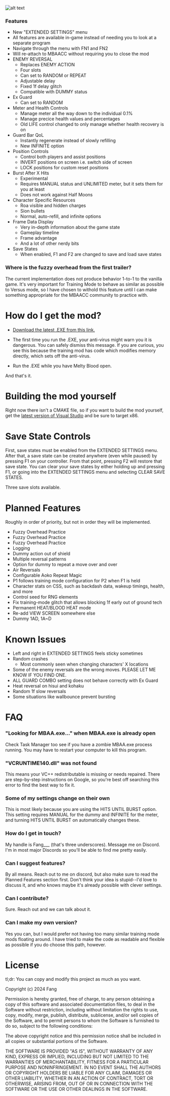 ![alt text](https://github.com/fangdreth/MBAACC-Extended-Training-Mode/blob/main/Images/Github%20Image.png?raw=true)

### Features

+ New "EXTENDED SETTINGS" menu
+ All features are available in-game instead of needing you to look at a separate program
+ Navigate through the menu with FN1 and FN2
+ Will re-attach to MBAACC without requiring you to close the mod
+ ENEMY REVERSAL
	+ Replaces ENEMY ACTION
	+ Four slots
	+ Can set to RANDOM or REPEAT
	+ Adjustable delay
	+ Fixed 1f delay glitch
	+ Compatible with DUMMY status
+ Ex Guard
	+ Can set to RANDOM
+ Meter and Health Controls
	+ Manage meter all the way down to the individual 0.1%
	+ Manage precice health values and percentages
	+ Old LIFE control changed to only manage whether health recovery is on
+ Guard Bar QoL
	+ Instantly regenerate instead of slowly refilling
	+ New INFINITE option
+ Position Controls
	+ Control both players and assist positions
	+ INVERT positions on screen i.e. switch side of screen
	+ LOCK positions for custom reset positions
+ Burst After X Hits
	+ Experimental
	+ Requires MANUAL status and UNLIMITED meter, but it sets them for you at least
	+ Does not work against Half Moons
+ Character Specific Resources
	+ Roa visible and hidden charges
	+ Sion bullets
	+ Normal, auto-refill, and infinite options
+ Frame Data Display
	+ Very in-depth information about the game state
	+ Gameplay timeline
	+ Frame advantage
	+ And a lot of other nerdy bits
+ Save States
	+ When enabled, F1 and F2 are changed to save and load save states

### Where is the fuzzy overhead from the first trailer?
The current implementation does not produce behavior 1-to-1 to the vanilla game.  It's very important for Training Mode to behave as similar as possible to Versus mode, so I have chosen to withold this feature until I can make something appropriate for the MBAACC community to practice with.

# How do I get the mod?

- [Download the latest .EXE from this link.](https://github.com/fangdreth/MBAACC-Extended-Training-Mode/releases)  

- The first time you run the .EXE, your anti-virus might warn you it is dangerous.  You can safely dismiss this message.  If you are curious, you see this because the training mod has code which modifies memory directly, which sets off the anti-virus.

- Run the .EXE while you have Melty Blood open.

And that's it.

# Building the mod yourself

Right now there isn't a CMAKE file, so if you want to build the mod yourself, get the [latest version of Visual Studio](https://visualstudio.microsoft.com/vs/) and be sure to target x86.

# Save State Controls

First, save states must be enabled from the EXTENDED SETTINGS menu.  After that, a save state can be created anywhere (even while paused) by pressing F1 on your controller.  From that point, pressing F2 will restore that save state.  You can clear your save states by either holding up and pressing F1, or going into the EXTENDED SETTINGS menu and selecting CLEAR SAVE STATES.

Three save slots available.

# Planned Features
Roughly in order of priority, but not in order they will be implemented.
+ Fuzzy Overhead Practice
+ Fuzzy Overhead Practice
+ Fuzzy Overhead Practice
+ Logging
+ Dummy action out of shield
+ Multiple reversal patterns
+ Option for dummy to repeat a move over and over
+ Air Reversals
+ Configurable Aoko Repeat Magic
+ P1 follows training mode configuration for P2 when F1 is held
+ Character stats on CSS, such as backdash data, wakeup timings, health, and more
+ Control seed for RNG elements
+ Fix training-mode glitch that allows blocking 1f early out of ground tech
+ Permanent HEAT/BLOOD HEAT mode
+ Re-add VIEW SCREEN somewhere else
+ Dummy 1AD, 1A~D

# Known Issues
+ Left and right in EXTENDED SETTINGS feels sticky sometimes
+ Random crashes
	+ Most commonly seen when changing characters' X locations
+ Some of the enemy reversals are the wrong moves.  PLEASE LET ME KNOW IF YOU FIND ONE.
+ ALL GUARD COMBO setting does not behave correctly with Ex Guard
+ Heat reversal on hisui and kohaku
+ Random 1f slow reversals
+ Some situations like wallbounce prevent bursting

# FAQ

### "Looking for MBAA.exe..." when MBAA.exe is already open
Check Task Manager too see if you have a zombie MBAA.exe process running.  You may have to restart your computer to kill this program.

### "VCRUNTIME140.dll" was not found
This means your VC++ redistributable is missing or needs repaired.  There are step-by-step instructions on Google, so you're best off searching this error to find the best way to fix it.

### Some of my settings change on their own
This is most likely because you are using the HITS UNTIL BURST option.  This setting requires MANUAL for the dummy and INFINITE for the meter, and turning HITS UNTIL BURST on automatically changes these.

### How do I get in touch?
My handle is Fang\_\_\_ (that's three underscores).  Message me on Discord.  I'm in most major Discords so you'll be able to find me pretty easily.

### Can I suggest features?
By all means.  Reach out to me on discord, but also make sure to read the Planned Features section first.  Don't think your idea is stupid--I'd love to discuss it, and who knows maybe it's already possible with clever settings.

### Can I contribute?
Sure.  Reach out and we can talk about it.

### Can I make my own version?
Yes you can, but I would prefer not having too many similar training mode mods floating around.  I have tried to make the code as readable and flexible as possible if you do choose this path, however.

# License

tl;dr: You can copy and modify this project as much as you want.

Copyright (c) 2024 Fang

Permission is hereby granted, free of charge, to any person obtaining a copy of this software and associated documentation files, to deal in the Software without restriction, including without limitation the rights to use, copy, modify, merge, publish, distribute, sublicense, and/or sell copies of the Software, and to permit persons to whom the Software is furnished to do so, subject to the following conditions:

The above copyright notice and this permission notice shall be included in all copies or substantial portions of the Software.

THE SOFTWARE IS PROVIDED "AS IS", WITHOUT WARRANTY OF ANY KIND, EXPRESS OR IMPLIED, INCLUDING BUT NOT LIMITED TO THE WARRANTIES OF MERCHANTABILITY, FITNESS FOR A PARTICULAR PURPOSE AND NONINFRINGEMENT. IN NO EVENT SHALL THE AUTHORS OR COPYRIGHT HOLDERS BE LIABLE FOR ANY CLAIM, DAMAGES OR OTHER LIABILITY, WHETHER IN AN ACTION OF CONTRACT, TORT OR OTHERWISE, ARISING FROM, OUT OF OR IN CONNECTION WITH THE SOFTWARE OR THE USE OR OTHER DEALINGS IN THE SOFTWARE.